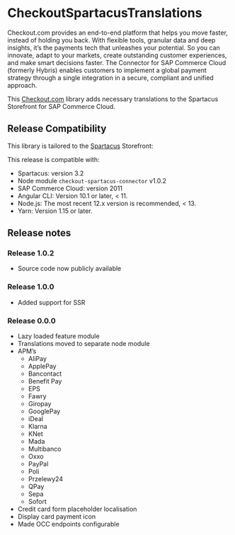 # CheckoutSpartacusTranslations
Checkout.com provides an end-to-end platform that helps you move faster, instead of holding you back. With flexible tools, granular data and deep insights, it’s the payments tech that unleashes your potential. So you can innovate, adapt to your markets, create outstanding customer experiences, and make smart decisions faster. The Connector for SAP Commerce Cloud (formerly Hybris) enables customers to implement a global payment strategy through a single integration in a secure, compliant and unified approach.

This [Checkout.com](https://www.checkout.com/) library adds necessary translations to the Spartacus Storefront for SAP Commerce Cloud. 

## Release Compatibility
This library is tailored to the [Spartacus](https://sap.github.io/spartacus-docs/) Storefront:

This release is compatible with:
* Spartacus: version 3.2
* Node module `checkout-spartacus-connector` v1.0.2
* SAP Commerce Cloud: version 2011
* Angular CLI: Version 10.1 or later, < 11.
* Node.js: The most recent 12.x version is recommended, < 13.
* Yarn: Version 1.15 or later. 

## Release notes

### Release 1.0.2
* Source code now publicly available 

### Release 1.0.0
* Added support for SSR

### Release 0.0.0
* Lazy loaded feature module
* Translations moved to separate node module
* APM’s
   * AliPay
   * ApplePay
   * Bancontact
   * Benefit Pay
   * EPS
   * Fawry
   * Giropay
   * GooglePay
   * iDeal
   * Klarna
   * KNet
   * Mada
   * Multibanco
   * Oxxo
   * PayPal
   * Poli
   * Przelewy24
   * QPay
   * Sepa
   * Sofort 
* Credit card form placeholder localisation
* Display card payment icon
* Made OCC endpoints configurable

